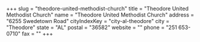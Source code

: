 +++
slug = "theodore-united-methodist-church"
title = "Theodore United Methodist Church"
name = "Theodore United Methodist Church"
address = "6255 Swedetown Road"
cityIndexKey = "city-al-theodore"
city = "Theodore"
state = "AL"
postal = "36582"
website = ""
phone = "251 653-0710"
fax = ""
+++
